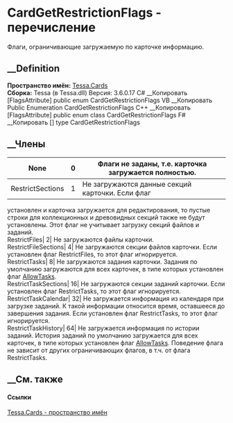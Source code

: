 # CardGetRestrictionFlags - перечисление
Флаги, ограничивающие загружаемую по карточке информацию.
## __Definition
 **Пространство имён:** [Tessa.Cards](N_Tessa_Cards.htm)  
 **Сборка:** Tessa (в Tessa.dll) Версия: 3.6.0.17
C# __Копировать
    [FlagsAttribute]
    public enum CardGetRestrictionFlags
VB __Копировать
    <FlagsAttribute>
    Public Enumeration CardGetRestrictionFlags
C++ __Копировать
    [FlagsAttribute]
    public enum class CardGetRestrictionFlags
F# __Копировать
     [<FlagsAttribute>]
    type CardGetRestrictionFlags
##  __Члены
None| 0|  Флаги не заданы, т.е. карточка загружается полностью.  
---|---|---  
RestrictSections| 1|  Не загружаются данные секций карточки. Если флаг
установлен и карточка загружается для редактирования, то пустые строки для
коллекционных и древовидных секций также не будут установлены. Этот флаг не
учитывает загрузку секций файлов и заданий.  
RestrictFiles| 2|  Не загружаются файлы карточки.  
RestrictFileSections| 4|  Не загружаются секции файлов карточки. Если
установлен флаг RestrictFiles, то этот флаг игнорируется.  
RestrictTasks| 8|  Не загружаются задания карточки. Задания по умолчанию
загружаются для всех карточек, в типе которых установлен флаг
[AllowTasks](T_Tessa_Cards_CardTypeFlags.htm).  
RestrictTaskSections| 16|  Не загружаются секции заданий карточки. Если
установлен флаг RestrictTasks, то этот флаг игнорируется.  
RestrictTaskCalendar| 32|  Не загружается информация из календаря при загрузке
заданий. К такой информации относится время, оставшееся до завершения задания.
Если установлен флаг RestrictTasks, то этот флаг игнорируется.  
RestrictTaskHistory| 64|  Не загружается информация по истории заданий.
История заданий по умолчанию загружается для всех карточек, в типе которых
установлен флаг [AllowTasks](T_Tessa_Cards_CardTypeFlags.htm). Поведение флага
не зависит от других ограничивающих флагов, в т.ч. от флага RestrictTasks.  
## __См. также
#### Ссылки
[Tessa.Cards - пространство имён](N_Tessa_Cards.htm)
